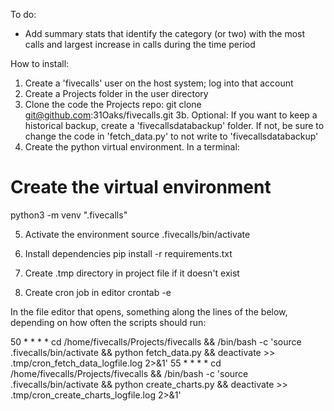 To do:
- Add summary stats that identify the category (or two) with the most calls and largest increase in calls during the time period

How to install:

1. Create a 'fivecalls' user on the host system; log into that account
2. Create a Projects folder in the user directory
3. Clone the code the Projects repo:
git clone git@github.com:31Oaks/fivecalls.git
3b. Optional: If you want to keep a historical backup, create a 'fivecallsdatabackup' folder. If not, be sure to change the code in 'fetch_data.py' to not write to 'fivecallsdatabackup'
4. Create the python virtual environment. In a terminal:

# Create the virtual environment
python3 -m venv ".fivecalls"

5. Activate the environment
source .fivecalls/bin/activate

6. Install dependencies
pip install -r requirements.txt

7. Create .tmp directory in project file if it doesn't exist

8. Create cron job in editor
crontab -e

In the file editor that opens, something along the lines of the below, depending on how often the scripts should run:

50 * * * * cd /home/fivecalls/Projects/fivecalls && /bin/bash -c 'source .fivecalls/bin/activate && python fetch_data.py && deactivate >> .tmp/cron_fetch_data_logfile.log 2>&1'
55 * * * * cd /home/fivecalls/Projects/fivecalls && /bin/bash -c 'source .fivecalls/bin/activate && python create_charts.py && deactivate >> .tmp/cron_create_charts_logfile.log 2>&1'



